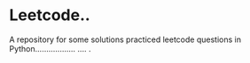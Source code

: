 # Leetcode..
A repository for some solutions practiced leetcode questions in Python.................. ....
.
